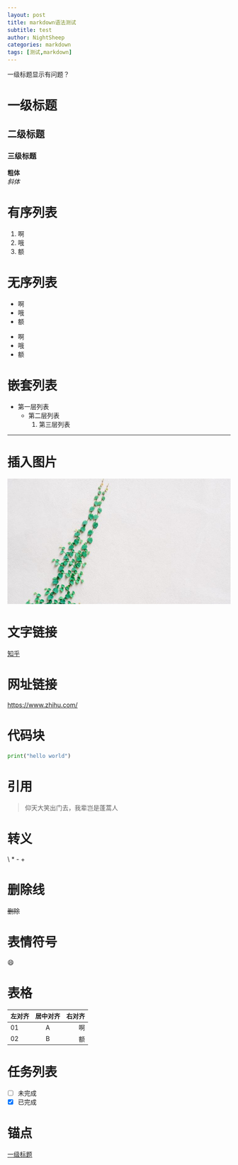 ```yaml
---
layout: post
title: markdown语法测试
subtitle: test
author: NightSheep
categories: markdown
tags: [测试,markdown]
---
```

 一级标题显示有问题？
# 一级标题

## 二级标题

### 三级标题

**粗体**  
*斜体*

# 有序列表 

1. 啊
2. 哦
3. 额  

# 无序列表

* 啊
* 哦
* 额
- 啊
- 哦
- 额

# 嵌套列表

- 第一层列表
	- 第二层列表
		1. 第三层列表

---
# 插入图片

![示例图片](../assets/images/home.jpg)

# 文字链接

[知乎]

[知乎]: https://www.zhihu.com/

# 网址链接

<https://www.zhihu.com/>

# 代码块

```python
print("hello world")
```

# 引用

> 仰天大笑出门去，我辈岂是蓬蒿人

# 转义

\\
\*
\-
\+

# 删除线

~~删除~~

# 表情符号

😄

# 表格

| 左对齐|居中对齐|右对齐|
|:------|:-----:|-----:|
|01|A|啊|
|02|B|额|

# 任务列表

- [ ] 未完成
- [x] 已完成

# 锚点

[一级标题](#一级标题)


